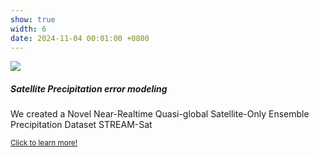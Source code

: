 ```yaml
---
show: true
width: 6
date: 2024-11-04 00:01:00 +0800
---
```

<div>
  <img data-src="/assets/images/proj1.png" class="lazy w-100 rounded-top" src="{{ '/assets/images/empty_300x200.png' | relative_url }}">
  <div class="card-body">
    <h5 class="card-title">Satellite Precipitation error modeling</h5>
    <p class="card-text">
      We created a Novel Near-Realtime Quasi-global Satellite-Only Ensemble Precipitation Dataset STREAM-Sat
    </p>
    <p class="card-text"><small><a href="https://github.com/luost26/academic-homepage" target="_blank">Click to learn more!</a></small></p>
  </div>
</div>
